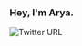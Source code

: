 ### Hey, I'm Arya.
![Twitter URL]([https://img.shields.io/twitter/url?label=Twitter&style=social&url=https%3A%2F%2Ftwitter.com%2FArya_Emami_dev](https://twitter.com/Arya_Emami_dev))

<!--
**aryaemami59/aryaemami59** is a ✨ _special_ ✨ repository because its `README.md` (this file) appears on your GitHub profile.

Here are some ideas to get you started:

- 🔭 I’m currently working on ...
- 🌱 I’m currently learning ...
- 👯 I’m looking to collaborate on ...
- 🤔 I’m looking for help with ...
- 💬 Ask me about ...
- 📫 How to reach me: ...
- 😄 Pronouns: ...
- ⚡ Fun fact: ...
-->

